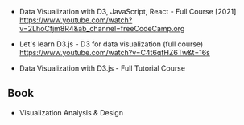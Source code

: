 - Data Visualization with D3, JavaScript, React - Full Course [2021]
https://www.youtube.com/watch?v=2LhoCfjm8R4&ab_channel=freeCodeCamp.org

- Let's learn D3.js - D3 for data visualization (full course)
https://www.youtube.com/watch?v=C4t6qfHZ6Tw&t=16s



- Data Visualization with D3.js - Full Tutorial Course



## Book
- Visualization Analysis & Design

